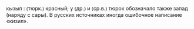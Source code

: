 ---
---

кызыл
: ⦅тюрк.⦆ красный; у ⦅др.⦆ и ⦅ср.в.⦆ тюрок обозначало также запад (наряду с сары). В русских источниках иногда ошибочное написание «кизил».
